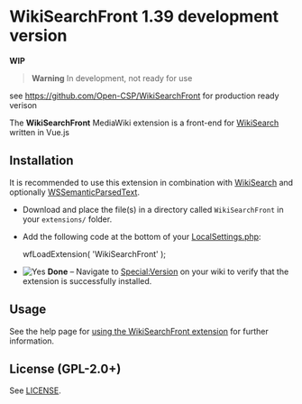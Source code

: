 # WikiSearchFront 1.39 development version

**WIP**

> **Warning**
> In development, not ready for use

see https://github.com/Open-CSP/WikiSearchFront for production ready verison

The **WikiSearchFront** MediaWiki extension is a front-end for [WikiSearch](https://www.mediawiki.org/wiki/Extension:WikiSearch "Extension:WikiSearch") written in Vue.js

## Installation
It is recommended to use this extension in combination with [WikiSearch](https://www.mediawiki.org/wiki/Extension:WikiSearch "Extension:WikiSearch") and optionally [WSSemanticParsedText](https://www.mediawiki.org/w/index.php?title=Extension:WSSemanticParsedText&action=edit&redlink=1 "Extension:WSSemanticParsedText (page does not exist)").

-   Download and place the file(s) in a directory called  `WikiSearchFront`  in your  `extensions/`  folder.
-   Add the following code at the bottom of your  [LocalSettings.php](https://www.mediawiki.org/wiki/Special:MyLanguage/Manual:LocalSettings.php "Special:MyLanguage/Manual:LocalSettings.php"):
    
    wfLoadExtension( 'WikiSearchFront' );
    
-   ![Yes](https://upload.wikimedia.org/wikipedia/commons/thumb/f/f6/OOjs_UI_icon_check-constructive.svg/15px-OOjs_UI_icon_check-constructive.svg.png) **Done**  – Navigate to  [Special:Version](https://www.mediawiki.org/wiki/Special:Version "Special:Version")  on your wiki to verify that the extension is successfully installed.

## Usage
See the help page for [using the WikiSearchFront extension](https://www.mediawiki.org/wiki/Help:WikiSearchFront "Help:WikiSearchFront") for further information.


## License (GPL-2.0+)

See  [LICENSE](https://gitlab.wikibase.nl/community/wssearchfront/-/blob/master/LICENSE).